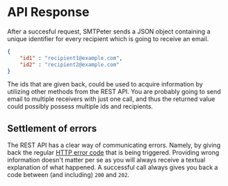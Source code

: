 # API Response

After a succesful request, SMTPeter sends a JSON object containing a unique identifier 
for every recipient which is going to receive an email. 

```json
{
    "id1" : "recipient1@example.com",
    "id2" : "recipient2@example.com"
}
```

The ids that are given back, could be used to acquire information by utilizing other methods 
from the REST API. You are probably going to send email to multiple receivers with just 
one call, and thus the returned value could possibly possess multiple ids and recipients.

## Settlement of errors

The REST API has a clear way of communicating errors. Namely, by giving back the regular
<a href="https://nl.wikipedia.org/wiki/Lijst_van_HTTP-statuscodes" target="_blank">HTTP error code</a>
that is being triggered. Providing wrong information doesn't matter per se as you will always 
receive a textual explanation of what happened. A successful call always gives you back 
a code between (and including) `200` and `202`.
